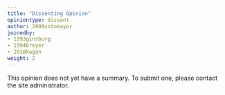 ```yaml
---
title: "Dissenting Opinion"
opiniontype: dissent
author: 2009sotomayor
joinedby:
- 1993ginsburg
- 1994breyer
- 2010kagan
weight: 2
---
```

This opinion does not yet have a summary. To submit one, please contact the site administrator.
